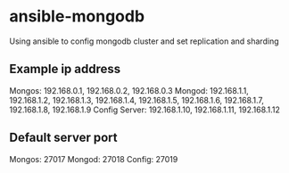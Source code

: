 # ansible-mongodb
Using ansible to config mongodb cluster and set replication and sharding

## Example ip address
Mongos: 192.168.0.1, 192.168.0.2, 192.168.0.3
Mongod: 192.168.1.1, 192.168.1.2, 192.168.1.3, 192.168.1.4, 192.168.1.5, 192.168.1.6, 192.168.1.7, 192.168.1.8, 192.168.1.9
Config Server: 192.168.1.10, 192.168.1.11, 192.168.1.12

## Default server port
Mongos: 27017
Mongod: 27018
Config: 27019



